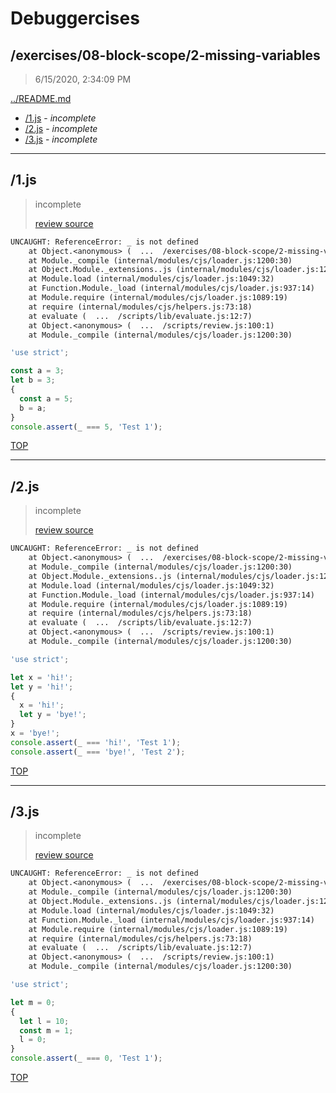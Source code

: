 # Debuggercises 

## /exercises/08-block-scope/2-missing-variables 

> 6/15/2020, 2:34:09 PM 

[../README.md](../README.md)

- [/1.js](#1js) - _incomplete_ 
- [/2.js](#2js) - _incomplete_ 
- [/3.js](#3js) - _incomplete_ 

---

## /1.js 

> incomplete 
>
> [review source](../../../exercises/08-block-scope/2-missing-variables/1.js)

```txt
UNCAUGHT: ReferenceError: _ is not defined
    at Object.<anonymous> (  ...  /exercises/08-block-scope/2-missing-variables/1.js:9:16)
    at Module._compile (internal/modules/cjs/loader.js:1200:30)
    at Object.Module._extensions..js (internal/modules/cjs/loader.js:1220:10)
    at Module.load (internal/modules/cjs/loader.js:1049:32)
    at Function.Module._load (internal/modules/cjs/loader.js:937:14)
    at Module.require (internal/modules/cjs/loader.js:1089:19)
    at require (internal/modules/cjs/helpers.js:73:18)
    at evaluate (  ...  /scripts/lib/evaluate.js:12:7)
    at Object.<anonymous> (  ...  /scripts/review.js:100:1)
    at Module._compile (internal/modules/cjs/loader.js:1200:30) 
```

```js
'use strict';

const a = 3;
let b = 3;
{
  const a = 5;
  b = a;
}
console.assert(_ === 5, 'Test 1');

```

[TOP](#debuggercises)

---

## /2.js 

> incomplete 
>
> [review source](../../../exercises/08-block-scope/2-missing-variables/2.js)

```txt
UNCAUGHT: ReferenceError: _ is not defined
    at Object.<anonymous> (  ...  /exercises/08-block-scope/2-missing-variables/2.js:10:16)
    at Module._compile (internal/modules/cjs/loader.js:1200:30)
    at Object.Module._extensions..js (internal/modules/cjs/loader.js:1220:10)
    at Module.load (internal/modules/cjs/loader.js:1049:32)
    at Function.Module._load (internal/modules/cjs/loader.js:937:14)
    at Module.require (internal/modules/cjs/loader.js:1089:19)
    at require (internal/modules/cjs/helpers.js:73:18)
    at evaluate (  ...  /scripts/lib/evaluate.js:12:7)
    at Object.<anonymous> (  ...  /scripts/review.js:100:1)
    at Module._compile (internal/modules/cjs/loader.js:1200:30) 
```

```js
'use strict';

let x = 'hi!';
let y = 'hi!';
{
  x = 'hi!';
  let y = 'bye!';
}
x = 'bye!';
console.assert(_ === 'hi!', 'Test 1');
console.assert(_ === 'bye!', 'Test 2');

```

[TOP](#debuggercises)

---

## /3.js 

> incomplete 
>
> [review source](../../../exercises/08-block-scope/2-missing-variables/3.js)

```txt
UNCAUGHT: ReferenceError: _ is not defined
    at Object.<anonymous> (  ...  /exercises/08-block-scope/2-missing-variables/3.js:9:16)
    at Module._compile (internal/modules/cjs/loader.js:1200:30)
    at Object.Module._extensions..js (internal/modules/cjs/loader.js:1220:10)
    at Module.load (internal/modules/cjs/loader.js:1049:32)
    at Function.Module._load (internal/modules/cjs/loader.js:937:14)
    at Module.require (internal/modules/cjs/loader.js:1089:19)
    at require (internal/modules/cjs/helpers.js:73:18)
    at evaluate (  ...  /scripts/lib/evaluate.js:12:7)
    at Object.<anonymous> (  ...  /scripts/review.js:100:1)
    at Module._compile (internal/modules/cjs/loader.js:1200:30) 
```

```js
'use strict';

let m = 0;
{
  let l = 10;
  const m = 1;
  l = 0;
}
console.assert(_ === 0, 'Test 1');

```

[TOP](#debuggercises)

